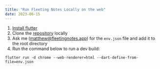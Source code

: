 ```yaml
---
title: "Run Fleeting Notes Locally on the web"
date: 2023-06-15
---
```

1. [Install flutter](https://docs.flutter.dev/get-started/install)
2. Clone the [repository](https://github.com/fleetingnotes/fleeting-notes-flutter) locally
3. Ask me (matthew@fleetingnotes.app) for the `env.json` file and add it to the root directory
4. Run the command below to run a dev build:
```
flutter run -d chrome --web-renderer=html --dart-define-from-file=env.json
```